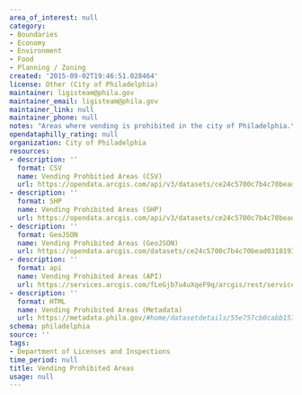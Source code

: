 ```yaml
---
area_of_interest: null
category:
- Boundaries
- Economy
- Environment
- Food
- Planning / Zoning
created: '2015-09-02T19:46:51.028464'
license: Other (City of Philadelphia)
maintainer: ligisteam@phila.gov
maintainer_email: ligisteam@phila.gov
maintainer_link: null
maintainer_phone: null
notes: "Areas where vending is prohibited in the city of Philadelphia.\r\n\r\n"
opendataphilly_rating: null
organization: City of Philadelphia
resources:
- description: ''
  format: CSV
  name: Vending Prohbitied Areas (CSV)
  url: https://opendata.arcgis.com/api/v3/datasets/ce24c5700c7b4c70bead03181934c573_0/downloads/data?format=csv&spatialRefId=4326
- description: ''
  format: SHP
  name: Vending Prohibited Areas (SHP)
  url: https://opendata.arcgis.com/api/v3/datasets/ce24c5700c7b4c70bead03181934c573_0/downloads/data?format=shp&spatialRefId=4326
- description: ''
  format: GeoJSON
  name: Vending Prohibited Areas (GeoJSON)
  url: https://opendata.arcgis.com/datasets/ce24c5700c7b4c70bead03181934c573_0.geojson
- description: ''
  format: api
  name: Vending Prohibited Areas (API)
  url: https://services.arcgis.com/fLeGjb7u4uXqeF9q/arcgis/rest/services/Vending_Prohibited_Areas/FeatureServer/0/query?outFields=*&where=1%3D1
- description: ''
  format: HTML
  name: Vending Prohibited Areas (Metadata)
  url: https://metadata.phila.gov/#home/datasetdetails/55e757cb0cabb1575717e44b/representationdetails/55e7584b62595a08636c4b28/
schema: philadelphia
source: ''
tags:
- Department of Licenses and Inspections
time_period: null
title: Vending Prohibited Areas
usage: null
---
```

